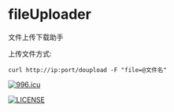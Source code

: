 # fileUploader
文件上传下载助手

上传文件方式:
```
curl http://ip:port/doupload -F "file=@文件名"
```

<a href="https://996.icu"><img src="https://img.shields.io/badge/link-996.icu-red.svg" alt="996.icu" /></a>

[![LICENSE](https://img.shields.io/badge/license-Anti%20996-blue.svg)](https://github.com/996icu/996.ICU/blob/master/LICENSE)
